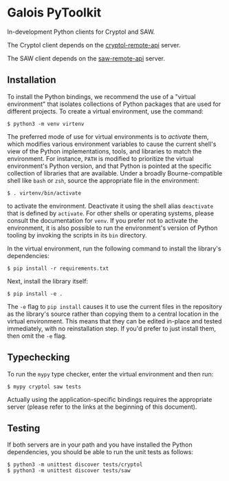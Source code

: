 # Galois PyToolkit

In-development Python clients for Cryptol and SAW.

The Cryptol client depends on the [cryptol-remote-api](https://github.com/GaloisInc/cryptol/tree/master/cryptol-remote-api) server.

The SAW client depends on the [saw-remote-api](https://github.com/GaloisInc/saw-script/tree/master/saw-remote-api) server.

## Installation

To install the Python bindings, we recommend the use of a "virtual
environment" that isolates collections of Python packages that are
used for different projects. To create a virtual environment, use the
command:

```
$ python3 -m venv virtenv
```

The preferred mode of use for virtual environments is to *activate*
them, which modifies various environment variables to cause the
current shell's view of the Python implementations, tools, and
libraries to match the environment. For instance, `PATH` is modified
to prioritize the virtual environment's Python version, and that
Python is pointed at the specific collection of libraries that are
available. Under a broadly Bourne-compatible shell like `bash` or
`zsh`, source the appropriate file in the environment:

```
$ . virtenv/bin/activate
```

to activate the environment. Deactivate it using the shell alias
`deactivate` that is defined by `activate`. For other shells or
operating systems, please consult the documentation for `venv`. If
you prefer not to activate the environment, it is also possible to run
the environment's version of Python tooling by invoking the scripts in
its `bin` directory.

In the virtual environment, run the following command to install the
library's dependencies:

```
$ pip install -r requirements.txt
```

Next, install the library itself:

```
$ pip install -e .
```

The `-e` flag to `pip install` causes it to use the current files
in the repository as the library's source rather than copying them to
a central location in the virtual environment. This means that they
can be edited in-place and tested immediately, with no reinstallation
step. If you'd prefer to just install them, then omit the `-e` flag.

## Typechecking

To run the `mypy` type checker, enter the virtual environment and then run:

```
$ mypy cryptol saw tests
```

Actually using the application-specific bindings requires the
appropriate server (please refer to the links at the beginning of this
document).

## Testing

If both servers are in your path and you have installed the Python dependencies, you should be able to run the unit tests as follows:

```
$ python3 -m unittest discover tests/cryptol
$ python3 -m unittest discover tests/saw
```
